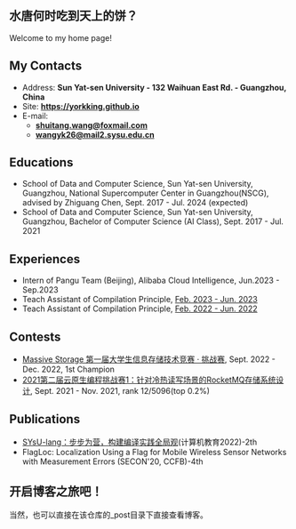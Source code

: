 ## 水唐何时吃到天上的饼？

Welcome to my home page!

## My Contacts
- Address: **Sun Yat-sen University - 132 Waihuan East Rd. - Guangzhou, China**
- Site: **<https://yorkking.github.io>**
- E-mail:
  - **[shuitang.wang@foxmail.com](mailto:shuitang.wang@foxmail.com)**
  - **[wangyk26@mail2.sysu.edu.cn](mailto:wangyk26@mail2.sysu.edu.cn)**

## Educations
- School of Data and Computer Science, Sun Yat-sen University, Guangzhou,  National Supercomputer Center in Guangzhou(NSCG), advised by Zhiguang Chen, Sept. 2017 - Jul. 2024 (expected)
- School of Data and Computer Science, Sun Yat-sen University, Guangzhou,  Bachelor of Computer Science (AI Class), Sept. 2017 - Jul. 2021

## Experiences
- Intern of Pangu Team (Beijing), Alibaba Cloud Intelligence, Jun.2023 - Sep.2023
- Teach Assistant of Compilation Principle, [Feb. 2023 - Jun. 2023](https://xianweiz.github.io/teach/dcs290/s2023.html)
- Teach Assistant of Compilation Principle, [Feb. 2022 - Jun. 2022](https://xianweiz.github.io/teach/dcs290/s2022.html)

## Contests
- [Massive Storage 第一届大学生信息存储技术竞赛 · 挑战赛](https://competition.huaweicloud.com/information/1000041751/introduction), Sept. 2022 - Dec. 2022, 1st Champion
- [2021第二届云原生编程挑战赛1：针对冷热读写场景的RocketMQ存储系统设计](https://tianchi.aliyun.com/competition/entrance/531922/information), Sept. 2021 - Nov. 2021, rank 12/5096(top 0.2%)

## Publications
- [SYsU-lang：步步为营，构建编译实践全局观](https://github.com/arcsysu/SYsU-lang-paper)(计算机教育2022)-2th
- FlagLoc: Localization Using a Flag for Mobile Wireless Sensor Networks with Measurement Errors (SECON'20, CCFB)-4th
## 开启博客之旅吧！
当然，也可以直接在该仓库的_post目录下直接查看博客。
